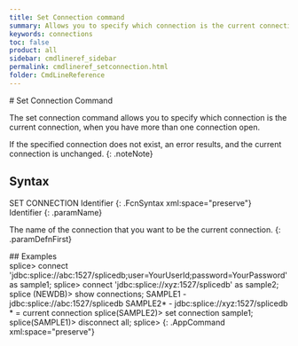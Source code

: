 ```yaml
---
title: Set Connection command
summary: Allows you to specify which connection is the current connection
keywords: connections
toc: false
product: all
sidebar: cmdlineref_sidebar
permalink: cmdlineref_setconnection.html
folder: CmdLineReference
---
```

<section>
<div class="TopicContent" data-swiftype-index="true" markdown="1">
# Set Connection Command

The <span class="AppCommand">set connection</span> command allows you to
specify which connection is the current connection, when you have more
than one connection open.

If the specified connection does not exist, an error results, and the
current connection is unchanged.
{: .noteNote}

## Syntax

<div class="fcnWrapperWide" markdown="1">
    SET CONNECTION Identifier
{: .FcnSyntax xml:space="preserve"}

</div>
<div class="paramList" markdown="1">
Identifier
{: .paramName}

The name of the connection that you want to be the current connection.
{: .paramDefnFirst}

</div>
## Examples

<div class="preWrapperWide" markdown="1">
    splice> connect 'jdbc:splice://abc:1527/splicedb;user=YourUserId;password=YourPassword' as sample1;
    splice> connect 'jdbc:splice://xyz:1527/splicedb' as sample2;
    splice (NEWDB)> show connections;
    SAMPLE1 -    jdbc:splice://abc:1527/splicedb
    SAMPLE2* -   jdbc:splice://xyz:1527/splicedb
    * = current connection
    splice(SAMPLE2)> set connection sample1;
    splice(SAMPLE1)> disconnect all;
    splice>
{: .AppCommand xml:space="preserve"}

</div>
</div>
</section>
